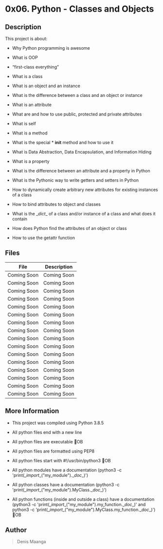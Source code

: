 # 0x06. Python - Classes and Objects

## Description

This project is about:

* Why Python programming is awesome

* What is OOP

* “first-class everything”

* What is a class

* What is an object and an instance

* What is the difference between a class and an object or instance

* What is an attribute

* What are and how to use public, protected and private attributes

* What is self

* What is a method

* What is the special \* __init__ method and how to use it

* What is Data Abstraction, Data Encapsulation, and Information Hiding

* What is a property

* What is the difference between an attribute and a property in Python

* What is the Pythonic way to write getters and setters in Python

* How to dynamically create arbitrary new attributes for existing instances of a class

* How to bind attributes to object and classes

* What is the \__dict__ of a class and/or instance of a class and what does it contain

* How does Python find the attributes of an object or class

* How to use the getattr function

## Files

File | Description
--- | ---
Coming Soon | Coming Soon
Coming Soon | Coming Soon
Coming Soon | Coming Soon
Coming Soon | Coming Soon
Coming Soon | Coming Soon
Coming Soon | Coming Soon
Coming Soon | Coming Soon
Coming Soon | Coming Soon
Coming Soon | Coming Soon
Coming Soon | Coming Soon
Coming Soon | Coming Soon
Coming Soon | Coming Soon
Coming Soon | Coming Soon
Coming Soon | Coming Soon
Coming Soon | Coming Soon
Coming Soon | Coming Soon

## More Information

* This project was compiled using Python 3.8.5

* All python files end with a new line

* All python files are executable
OB
* All python files are formatted using PEP8

* All python files start with #!/usr/bin/python3
OB
* All python modules have a documentation (python3 -c 'print(\__import__("my_module").\__doc__)')

* All python classes have a documentation (python3 -c 'print(\__import__("my_module").MyClass.\__doc__)')

* All python functions (inside and outside a class) have a documentation (python3 -c 'print(\__import__("my_module").my_function.\__doc__)' and python3 -c 'print(\__import__("my_module").MyClass.my_function.\__doc__)')
OB
## Author

> Denis Maanga
